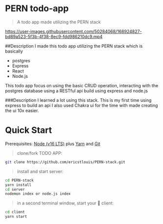 # PERN todo-app

> A todo app made utilizing the PERN stack

https://user-images.githubusercontent.com/50284068/168924827-bd89a523-5f3b-4f38-8ec9-fdd986210dc9.mp4


##Description
I made this todo app utilizing the PERN stack which is basically
- postgres
- Express
- React
- Node.js
  
This todo app focus on using the basic CRUD operation, interacting with the postgres database using a RESTful api build using express and node.js

###Description
I learned a lot using this stack. This is my first time using express to build an api
I also used Chakra ui for the time with made creating the ui 10x easier.

#  Quick Start
Prerequisites: [Node (v16 LTS)](https://nodejs.org/en/download/) plus [Yarn](https://classic.yarnpkg.com/en/docs/install/) and [Git](https://git-scm.com/downloads)

> clone/fork TODO APP:
```bash
git clone https://github.com/ericstlouis/PERN-stack.git
```

> install and start server:
```bash
cd PERN-stack
yarn install
cd server
nodemon index or node.js index
```

> in a second terminal window, start your 📱 client:
```bash
cd client
yarn start
```
